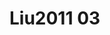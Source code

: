 <a name="material" />

# Liu2011 03
<script type="application/ld+json">
  {
    "@context": "https://schema.org/",
    "@type": "ChemicalSubstance",
    "http://purl.org/dc/terms/conformsTo":
      {
        "@type": "CreativeWork",
        "@id": "https://bioschemas.org/profiles/ChemicalSubstance/0.4-RELEASE/"
      },
    "@id": "https://egonw.github.io/nanowiki/nanowiki84.html#material",
    "name": "Liu2011 03",
    "sameAs": "http://127.0.0.1/mediawiki/index.php/Special:URIResolver/Liu2011_03"
  }
</script>


